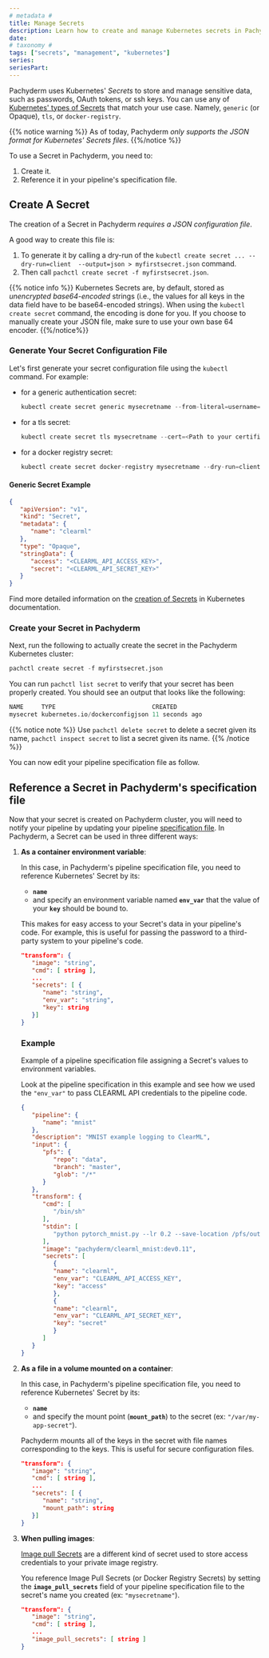 ```yaml
---
# metadata # 
title: Manage Secrets
description: Learn how to create and manage Kubernetes secrets in Pachyderm.
date: 
# taxonomy #
tags: ["secrets", "management", "kubernetes"]
series:
seriesPart:
---
```


Pachyderm uses Kubernetes' *Secrets* to store and manage sensitive data, such as passwords, OAuth tokens, or ssh keys. You can use any of [Kubernetes' types of Secrets](https://kubernetes.io/docs/concepts/configuration/secret/#secret-types) that match your use case. 
Namely, `generic` (or Opaque), `tls`, or `docker-registry`.

{{% notice warning %}}
As of today, Pachyderm *only supports the JSON format for Kubernetes' Secrets files*.
{{%/notice %}}

To use a Secret in Pachyderm, you need to:

1. Create it.
1. Reference it in your pipeline's specification file.

## Create A Secret
The creation of a Secret in Pachyderm *requires a JSON configuration file*.

A good way to create this file is:

1. To generate it by calling a dry-run of the `kubectl create secret ... --dry-run=client  --output=json > myfirstsecret.json` command.
1. Then call `pachctl create secret -f myfirstsecret.json`.

{{% notice info %}}
Kubernetes Secrets are, by default, stored as *unencrypted base64-encoded* strings (i.e., the values for all keys in the data field have to be base64-encoded strings). When using the `kubectl create secret` command, the encoding is done for you. If you choose to manually create your JSON file, make sure to use your own base 64 encoder.
{{%/notice%}}

### Generate Your Secret Configuration File
Let's first generate your secret configuration file using the `kubectl` command. For example:

- for a generic authentication secret:
   ```s
   kubectl create secret generic mysecretname --from-literal=username=<myusername> --from-literal=password=<mypassword> --dry-run=client  --output=json > myfirstsecret.json
   ```
- for a tls secret:
   ```s
   kubectl create secret tls mysecretname --cert=<Path to your certificate> --key=<Path to your SSH key> --dry-run=client  --output=json > myfirstsecret.json 
   ```
- for a docker registry secret:
   ```s
   kubectl create secret docker-registry mysecretname --dry-run=client --docker-server=<DOCKER_REGISTRY_SERVER> --docker-username=<DOCKER_USER> --docker-password=<DOCKER_PASSWORD> --output=json > myfirstsecret.json
   ```

####  Generic Secret Example 

```json
{
   "apiVersion": "v1",
   "kind": "Secret",
   "metadata": {
      "name": "clearml"
   },
   "type": "Opaque",
   "stringData": {
      "access": "<CLEARML_API_ACCESS_KEY>",
      "secret": "<CLEARML_API_SECRET_KEY>"
   }
}
```
Find more detailed information on the [creation of Secrets](https://kubernetes.io/docs/tasks/configmap-secret/managing-secret-using-kubectl/) in Kubernetes documentation.

### Create your Secret in Pachyderm
Next, run the following to actually create the secret in the Pachyderm Kubernetes cluster:
```s
pachctl create secret -f myfirstsecret.json 
```

You can run `pachctl list secret` to verify that your secret has been properly created.
You should see an output that looks like the following:

```s
NAME     TYPE                           CREATED        
mysecret kubernetes.io/dockerconfigjson 11 seconds ago 
```

{{% notice note %}}
Use `pachctl delete secret` to delete a secret given its name,  `pachctl inspect secret` to list a secret given its name.
{{% /notice %}}

You can now edit your pipeline specification file as follow.
## Reference a Secret in Pachyderm's specification file
Now that your secret is created on Pachyderm cluster, you will need to notify your pipeline by updating your pipeline [specification file](https://docs.pachyderm.com/latest/reference/pipeline-spec/#manifest-format).
In Pachyderm, a Secret can be used in three different ways:

1. **As a container environment variable**:

      In this case, in Pachyderm's pipeline specification file, you need to reference Kubernetes' Secret by its:

      - **`name`**
      - and specify an environment variable named **`env_var`** that the value of your  **`key`** should be bound to. 

      This makes for easy access to your Secret's data in your pipeline's code. 
      For example, this is useful for passing the password to a third-party system to your pipeline's code.

      ```json
      "transform": {
         "image": "string",
         "cmd": [ string ],
         ...
         "secrets": [ {
            "name": "string",
            "env_var": "string",
            "key": string
         }]
      }
      ```
   ### Example 
   Example of a pipeline specification file assigning a Secret's values to environment variables.

   Look at the pipeline specification in this example and see how we used the  `"env_var"` to pass CLEARML API credentials to the pipeline code.

   ```json
   {
      "pipeline": {
         "name": "mnist"
      },
      "description": "MNIST example logging to ClearML",
      "input": {
         "pfs": {
            "repo": "data",
            "branch": "master",
            "glob": "/*"
         }
      },
      "transform": {
         "cmd": [
            "/bin/sh"
         ],
         "stdin": [
            "python pytorch_mnist.py --lr 0.2 --save-location /pfs/out"
         ],
         "image": "pachyderm/clearml_mnist:dev0.11",
         "secrets": [
            {
            "name": "clearml",
            "env_var": "CLEARML_API_ACCESS_KEY",
            "key": "access"
            },
            {
            "name": "clearml",
            "env_var": "CLEARML_API_SECRET_KEY",
            "key": "secret"
            }
         ]
      }
   }
   ```


2. **As a file in a volume mounted on a container**:

      In this case, in Pachyderm's pipeline specification file, you need to reference Kubernetes' Secret by its:

      -  **`name`**
      - and specify the mount point (**`mount_path`**) to the secret (ex: `"/var/my-app-secret"`).

      Pachyderm mounts all of the keys in the secret with file names corresponding to the keys.
      This is useful for secure configuration files.

      ```json
      "transform": {
         "image": "string",
         "cmd": [ string ],
         ...
         "secrets": [ {
            "name": "string",
            "mount_path": string
         }]
      }
      ```

3. **When pulling images**:

      [Image pull Secrets](https://kubernetes.io/docs/concepts/containers/images/#specifying-imagepullsecrets-on-a-pod) are a different kind of secret used to store access credentials to your private image registry. 
      
      You reference Image Pull Secrets (or Docker Registry Secrets) by setting the **`image_pull_secrets`** field of your pipeline specification file to the secret's name you created (ex: `"mysecretname"`).

      ```JSON
      "transform": {
         "image": "string",
         "cmd": [ string ],
         ...
         "image_pull_secrets": [ string ]
      }
      ```

